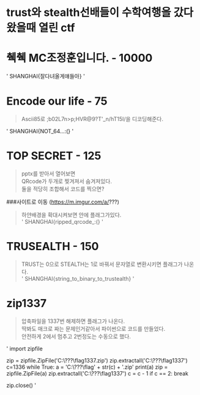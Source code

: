trust와 stealth선배들이 수학여행을 갔다왔을때 열린 ctf
===================================================
  
# 췍췍 MC조정훈입니다. - 10000
'
SHANGHAI{잘다녀올게얘들아}
'


# Encode our life - 75
>Ascii85로 ;b02L7n>p;HVR@9?T'_n/hT15I/을 디코딩해준다.

'
SHANGHAI{NOT_64...:(}
'


# TOP SECRET - 125
>pptx를 받아서 열어보면  
>QRcode가 두개로 찢겨져서 숨겨져있다.  
>둘을 적당히 조합해서 코드를 찍으면?  

###사이트로 이동 (https://m.imgur.com/a/???)
>하얀배경을 확대시켜보면 안에 플래그가있다.  
'
SHANGHAI{ripped_qrcode_:(}
'

# TRUSEALTH - 150
>TRUST는 0으로 STEALTH는 1로 바꿔서 문자열로 변환시키면 플래그가 나온다.  
'
SHANGHAI{string_to_binary_to_trustealth}
'  
# zip1337
>압축파일을 1337번 해제하면 플래그가 나온다.  
>딱봐도 매크로 짜는 문제인거같아서 파이썬으로 코드를 만들었다.  
>안전하게 2에서 멈추고 2번정도는 수동으로 했다.

'
import zipfile


zip = zipfile.ZipFile('C:\\???\\flag1337.zip')
zip.extractall('C:\\???\\flag1337')
c=1336
while True:
    a = 'C:\\???\\flag' + str(c) + '.zip'
    print(a)
    zip = zipfile.ZipFile(a)
    zip.extractall('C:\\???\\flag1337')
    c = c - 1
    if c == 2:
        break

zip.close()
'
